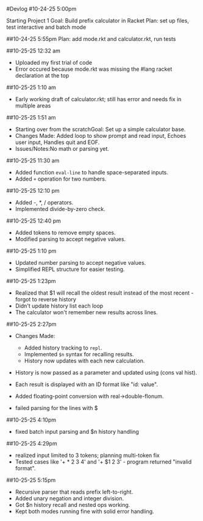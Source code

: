 #Devlog
#10-24-25 5:00pm

Starting Project 1
Goal: Build prefix calculator in Racket
Plan: set up files, test interactive and batch mode


##10-24-25 5:55pm
Plan: add mode.rkt and calculator.rkt, run tests

##10-25-25 12:32 am
- Uploaded my first trial of code
- Error occured because mode.rkt was missing the #lang racket declaration at the top

##10-25-25 1:10 am
- Early working draft of calculator.rkt; still has error and needs fix in multiple areas

##10-25-25 1:51 am
- Starting over from the scratchGoal: Set up a simple calculator base.
- Changes Made: Added loop to show prompt and read input, Echoes user input, Handles quit and EOF.
- Issues/Notes:No math or parsing yet.

##10-25-25 11:30 am
- Added function `eval-line` to handle space-separated inputs.
- Added `+` operation for two numbers.

##10-25-25 12:10 pm
- Added -, *, / operators.
- Implemented divide-by-zero check.

##10-25-25 12:40 pm
- Added tokens to remove empty spaces.
- Modified parsing to accept negative values.

##10-25-25 1:10 pm
- Updated number parsing to accept negative values.
- Simplified REPL structure for easier testing.

##10-25-25 1:23pm
- Realized that $1 will recall the oldest result instead of the most recent - forgot to reverse history
- Didn't update history list each loop
- The calculator won't remember new results across lines.

##10-25-25 2:27pm
- Changes Made:
  - Added history tracking to `repl`.
  - Implemented `$n` syntax for recalling results.
  - History now updates with each new calculation.

- History is now passed as a parameter and updated using (cons val hist).
- Each result is displayed with an ID format like "id: value".
- Added floating-point conversion with real->double-flonum.

- failed parsing for the lines with $

##10-25-25 4:10pm
- fixed batch input parsing and $n history handling

##10-25-25 4:29pm
- realized input limited to 3 tokens; planning multi-token fix
- Tested cases like '+ * 2 3 4' and '+ $1 2 3' - program returned "invalid format".

##10-25-25 5:15pm
- Recursive parser that reads prefix left-to-right.
- Added unary negation and integer division.
- Got $n history recall and nested ops working.
- Kept both modes running fine with solid error handling.
